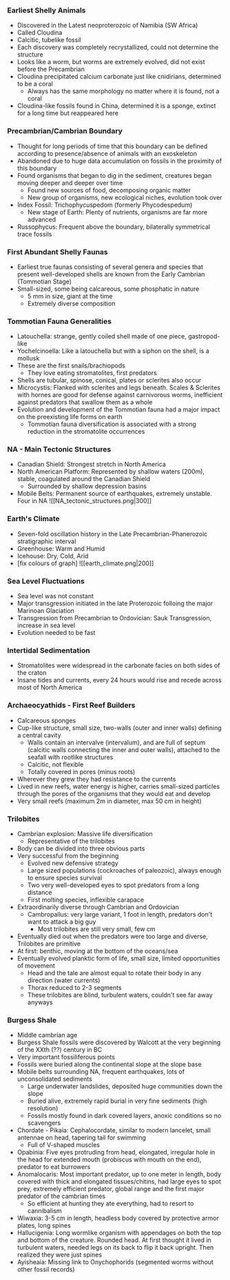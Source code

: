 ### Earliest Shelly Animals
 - Discovered in the Latest neoproterozoic of Namibia (SW Africa)
 - Called Cloudina
 - Calcitic, tubelike fossil
 - Each discovery was completely recrystallized, could not determine the structure
 - Looks like a worm, but worms are extremely evolved, did not exist before the Precambrian
 - Cloudina precipitated calcium carbonate just like cnidirians, determined to be a coral
	 - Always has the same morphology no matter where it is found, not a coral
 - Cloudina-like fossils found in China, determined it is a sponge, extinct for a long time but reappeared here

### Precambrian/Cambrian Boundary
 - Thought for long periods of time that this boundary can be defined according to presence/absence of animals with an exoskeleton
 - Abandoned due to huge data accumulation on fossils in the proximity of this boundary
 - Found organisms that began to dig in the sediment, creatures began moving deeper and deeper over time
	 - Found new sources of food, decomposing organic matter
	 - New group of organisms, new ecological niches, evolution took over
 - Index Fossil: Trichophycuspedom (formerly Phycodespedum)
	 - New stage of Earth: Plenty of nutrients, organisms are far more advanced
 - Russophycus: Frequent above the boundary, bilaterally symmetrical trace fossils

### First Abundant Shelly Faunas
 - Earliest true faunas consisting of several genera and species that present well-developed shells are known from the Early Cambrian (Tommotian Stage)
 - Small-sized, some being calcareous, some phosphatic in nature
	 - 5 mm in size, giant at the time
	 - Extremely diverse composition

### Tommotian Fauna Generalities
 - Latouchella: strange, gently coiled shell made of one piece, gastropod-like
 - Yochelcinoella: Like a latouchella but with a siphon on the shell, is a mollusk
 - These are the first snails/brachiopods
	 - They love eating stromatolites, first predators
 - Shells are tubular, spinose, conical, plates or sclerites also occur
 - Microcystis: Flanked with sclerites and legs beneath. Scales & Sclerites with hornes are good for defense against carnivorous worms, inefficient against predators that swallow them as a whole
 - Evolution and development of the Tommotian fauna had a major impact on the preexisting life forms on earth
	 - Tommotian fauna diversification is associated with a strong reduction in the stromatolite occurrences

### NA - Main Tectonic Structures
 - Canadian Shield: Strongest stretch in North America
 - North American Platform: Represented by shallow waters (200m), stable, coagulated around the Canadian Shield
	 - Surrounded by shallow depression basins
 - Mobile Belts: Permanent source of earthquakes, extremely unstable. Four in NA
![[NA_tectonic_structures.png|300]]

### Earth's Climate
 - Seven-fold oscillation history in the Late Precambrian-Phanerozoic stratigraphic interval
 - Greenhouse: Warm and Humid
 - Icehouse: Dry, Cold, Arid
 - [fix colours of graph]
![[earth_climate.png|200]]

### Sea Level Fluctuations
 - Sea level was not constant
 - Major transgression initiated in the late Proterozoic folloing the major Marinoan Glaciation
 - Transgression from Precambrian to Ordovician: Sauk Transgression, increase in sea level
 - Evolution needed to be fast

### Intertidal Sedimentation
 - Stromatolites were widespread in the carbonate facies on both sides of the craton
 - Insane tides and currents, every 24 hours would rise and recede across most of North America

### Archaeocyathids - First Reef Builders
 - Calcareous sponges
 - Cup-like structure, small size, two-walls (outer and inner walls) defining a central cavity
	 - Walls contain an intervalve (intervalum), and are full of septum (calcitic walls connecting the inner and outer walls), attached to the seafall with rootlike structures
	 - Calcitic, not flexible
	 - Totally covered in pores (minus roots)
 - Wherever they grew they had resistance to the currents
 - Lived in new reefs, water energy is higher, carries small-sized particles through the pores of the organisms that they would eat and develop
 - Very small reefs (maximum 2m in diameter, max 50 cm in height)

### Trilobites
 - Cambrian explosion: Massive life diversification
	 - Representative of the trilobites
 - Body can be divided into three obvious parts
 - Very successful from the beginning
	 - Evolved new defensive strategy
	 - Large sized populations (cockroaches of paleozoic), always enough to ensure species survival
	 - Two very well-developed eyes to spot predators from a long distance
	 - First molting species, inflexible carapace
 - Extraordinarily diverse through Cambrian and Ordovician
	 - Cambropallus: very large variant, 1 foot in length, predators don't want to attack a big guy
		 - Most trilobites are still very small, few cm
 - Eventually died out when the predators were too large and diverse, Trilobites are primitive
 - At first: benthic, moving at the bottom of the oceans/sea
 - Eventually evolved planktic form of life, small size, limited opportunities of movement
	 - Head and the tale are almost equal to rotate their body in any direction (water currents)
	 - Thorax reduced to 2-3 segments
	 - These trilobites are blind, turbulent waters, couldn't see far away anyways

### Burgess Shale
 - Middle cambrian age
 - Burgess Shale fossils were discovered by Walcott at the very beginning of the XXth (??) century in BC
 - Very important fossiliferous points
 - Fossils were buried along the continental slope at the slope base
 - Mobile belts surrounding NA, frequent earthquakes, lots of unconsolidated sediments
	 - Large underwater landslides, deposited huge communities down the slope
	 - Buried alive, extremely rapid burial in very fine sediments (high resolution)
	 - Fossils mostly found in dark covered layers, anoxic conditions so no scavengers
 - Chordate - Pikaia: Cephalocordate, similar to modern lancelet, small antennae on head, tapering tail for swimming
	 - Full of V-shaped muscles
 - Opabinia: Five eyes protruding from head, elongated, irregular hole in the head for extended mouth (probiscus with mouth on the end), predator to eat burrowers
 - Anomalocaris: Most important predator, up to one meter in length, body covered with thick and elongated tissues/chitins, had large eyes to spot prey, extremely efficient predator, global range and the first major predator of the cambrian times
	 - So efficient at hunting they ate everything, had to resort to cannibalism
 - Wiwaxia: 3-5 cm in length, headless body covered by protective armor plates, long spines
 - Hallucigenia: Long wormlike organism with appendages on both the top and bottom of the creature. Rounded head. At first thought it lived in turbulent waters, needed legs on its back to flip it back upright. Then realized they were just spines
 - Ayisheaia: Missing link to Onychophorids (segmented worms without other fossil records)
